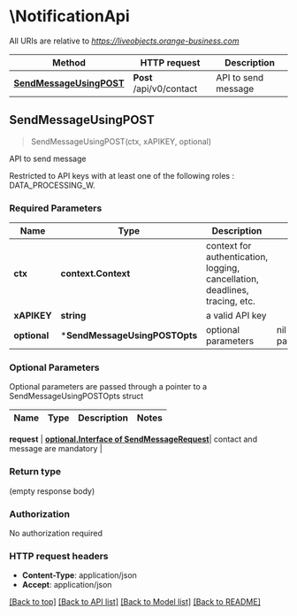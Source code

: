 # \NotificationApi

All URIs are relative to *https://liveobjects.orange-business.com*

Method | HTTP request | Description
------------- | ------------- | -------------
[**SendMessageUsingPOST**](NotificationApi.md#SendMessageUsingPOST) | **Post** /api/v0/contact | API to send message



## SendMessageUsingPOST

> SendMessageUsingPOST(ctx, xAPIKEY, optional)

API to send message

Restricted to API keys with at least one of the following roles : DATA_PROCESSING_W.

### Required Parameters


Name | Type | Description  | Notes
------------- | ------------- | ------------- | -------------
**ctx** | **context.Context** | context for authentication, logging, cancellation, deadlines, tracing, etc.
**xAPIKEY** | **string**| a valid API key | 
 **optional** | ***SendMessageUsingPOSTOpts** | optional parameters | nil if no parameters

### Optional Parameters

Optional parameters are passed through a pointer to a SendMessageUsingPOSTOpts struct


Name | Type | Description  | Notes
------------- | ------------- | ------------- | -------------

 **request** | [**optional.Interface of SendMessageRequest**](SendMessageRequest.md)| contact and message are mandatory | 

### Return type

 (empty response body)

### Authorization

No authorization required

### HTTP request headers

- **Content-Type**: application/json
- **Accept**: application/json

[[Back to top]](#) [[Back to API list]](../README.md#documentation-for-api-endpoints)
[[Back to Model list]](../README.md#documentation-for-models)
[[Back to README]](../README.md)

